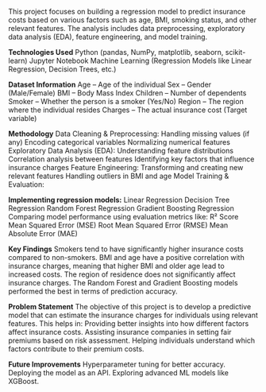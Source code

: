 This project focuses on building a regression model to predict insurance costs based on various factors such as age, BMI, smoking status, and other relevant features. The analysis includes data preprocessing, exploratory data analysis (EDA), feature engineering, and model training.

**Technologies Used**
Python (pandas, NumPy, matplotlib, seaborn, scikit-learn)
Jupyter Notebook
Machine Learning (Regression Models like Linear Regression, Decision Trees, etc.)

**Dataset Information**
Age – Age of the individual
Sex – Gender (Male/Female)
BMI – Body Mass Index
Children – Number of dependents
Smoker – Whether the person is a smoker (Yes/No)
Region – The region where the individual resides
Charges – The actual insurance cost (Target variable)

**Methodology**
Data Cleaning & Preprocessing:
Handling missing values (if any)
Encoding categorical variables
Normalizing numerical features
Exploratory Data Analysis (EDA):
Understanding feature distributions
Correlation analysis between features
Identifying key factors that influence insurance charges
Feature Engineering:
Transforming and creating new relevant features
Handling outliers in BMI and age
Model Training & Evaluation:

**Implementing regression models:**
Linear Regression
Decision Tree Regression
Random Forest Regression
Gradient Boosting Regression
Comparing model performance using evaluation metrics like:
R² Score
Mean Squared Error (MSE)
Root Mean Squared Error (RMSE)
Mean Absolute Error (MAE)

**Key Findings**
Smokers tend to have significantly higher insurance costs compared to non-smokers.
BMI and age have a positive correlation with insurance charges, meaning that higher BMI and older age lead to increased costs.
The region of residence does not significantly affect insurance charges.
The Random Forest and Gradient Boosting models performed the best in terms of prediction accuracy.

**Problem Statement**
The objective of this project is to develop a predictive model that can estimate the insurance charges for individuals using relevant features. This helps in:
Providing better insights into how different factors affect insurance costs.
Assisting insurance companies in setting fair premiums based on risk assessment.
Helping individuals understand which factors contribute to their premium costs.

**Future Improvements**
Hyperparameter tuning for better accuracy.
Deploying the model as an API.
Exploring advanced ML models like XGBoost.
